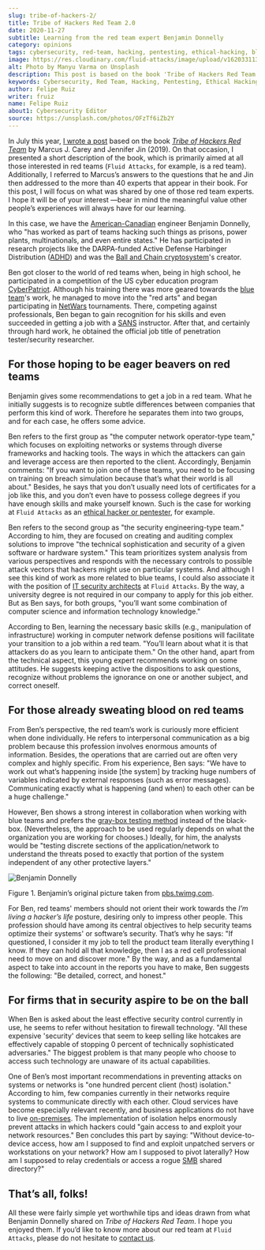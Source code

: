 ```yaml
---
slug: tribe-of-hackers-2/
title: Tribe of Hackers Red Team 2.0
date: 2020-11-27
subtitle: Learning from the red team expert Benjamin Donnelly
category: opinions
tags: cybersecurity, red-team, hacking, pentesting, ethical-hacking, blue-team
image: https://res.cloudinary.com/fluid-attacks/image/upload/v1620331132/blog/tribe-of-hackers-2/cover_tdklcz.webp
alt: Photo by Manyu Varma on Unsplash
description: This post is based on the book 'Tribe of Hackers Red Team' by Carey and Jin. Here we share content from the interview with Benjamin Donnelly.
keywords: Cybersecurity, Red Team, Hacking, Pentesting, Ethical Hacking, Blue Team, Knowledge, Tribe
author: Felipe Ruiz
writer: fruiz
name: Felipe Ruiz
about1: Cybersecurity Editor
source: https://unsplash.com/photos/OFzTf6iZb2Y
---
```


In July this year, [I wrote a post](../tribe-of-hackers-1/) based on the
book [*Tribe of Hackers Red
Team*](https://www.amazon.com/Tribe-Hackers-Red-Team-Cybersecurity/dp/1119643325)
by Marcus J. Carey and Jennifer Jin (2019). On that occasion, I
presented a short description of the book, which is primarily aimed at
all those interested in red teams (`Fluid Attacks`, for example, is a
red team). Additionally, I referred to Marcus’s answers to the questions
that he and Jin then addressed to the more than 40 experts that appear
in their book. For this post, I will focus on what was shared by one of
those red team experts. I hope it will be of your interest —bear in mind
the meaningful value other people’s experiences will always have for our
learning.

In this case, we have the
[American-Canadian](https://en.everybodywiki.com/Benjamin_Donnelly_\(polymath\))
engineer Benjamin Donnelly, who "has worked as part of teams hacking
such things as prisons, power plants, multinationals, and even entire
states." He has participated in research projects like the DARPA-funded
Active Defense Harbinger Distribution
([ADHD](https://www.activecountermeasures.com/free-tools/adhd/)) and was
the [Ball and Chain
cryptosystem](https://www.irongeek.com/i.php?page=videos/derbycon4/t108-ball-and-chain-a-new-paradigm-in-stored-password-security-benjamin-donnelly-and-tim-tomes)'s
creator.

Ben got closer to the world of red teams when, being in high school, he
participated in a competition of the US cyber education program
[CyberPatriot](https://en.wikipedia.org/wiki/CyberPatriot). Although his
training there was more geared towards the [blue
team](../purple-team/)'s work, he managed to move into the "red arts"
and began participating in
[NetWars](https://www.sans.org/cyber-ranges/netwars-tournaments/core/)
tournaments. There, competing against professionals, Ben began to gain
recognition for his skills and even succeeded in getting a job with a
[SANS](https://www.sans.org/) instructor. After that, and certainly
through hard work, he obtained the official job title of penetration
tester/security researcher.

## For those hoping to be eager beavers on red teams

Benjamin gives some recommendations to get a job in a red team. What he
initially suggests is to recognize subtle differences between companies
that perform this kind of work. Therefore he separates them into two
groups, and for each case, he offers some advice.

Ben refers to the first group as "the computer network operator-type
team," which focuses on exploiting networks or systems through diverse
frameworks and hacking tools. The ways in which the attackers can gain
and leverage access are then reported to the client. Accordingly,
Benjamin comments: "If you want to join one of these teams, you need to
be focusing on training on breach simulation because that’s what their
world is all about." Besides, he says that you don’t usually need lots
of certificates for a job like this, and you don’t even have to possess
college degrees if you have enough skills and make yourself known. Such
is the case for working at `Fluid Attacks` as an [ethical hacker or
pentester](../../careers/openings/), for example.

Ben refers to the second group as "the security engineering-type team."
According to him, they are focused on creating and auditing complex
solutions to improve "the technical sophistication and security of a
given software or hardware system." This team prioritizes system
analysis from various perspectives and responds with the necessary
controls to possible attack vectors that hackers might use on particular
systems. And although I see this kind of work as more related to blue
teams, I could also associate it with the position of [IT security
architects](../../careers/openings/) at `Fluid Attacks`. By the way, a
university degree is not required in our company to apply for this job
either. But as Ben says, for both groups, "you’ll want some combination
of computer science and information technology knowledge."

According to Ben, learning the necessary basic skills (e.g.,
manipulation of infrastructure) working in computer network defense
positions will facilitate your transition to a job within a red team.
"You’ll learn about what it is that attackers do as you learn to
anticipate them." On the other hand, apart from the technical aspect,
this young expert recommends working on some attitudes. He suggests
keeping active the dispositions to ask questions, recognize without
problems the ignorance on one or another subject, and correct oneself.

## For those already sweating blood on red teams

From Ben’s perspective, the red team’s work is curiously more efficient
when done individually. He refers to interpersonal communication as a
big problem because this profession involves enormous amounts of
information. Besides, the operations that are carried out are often very
complex and highly specific. From his experience, Ben says: "We have to
work out what’s happening inside \[the system\] by tracking huge numbers
of variables indicated by external responses (such as error messages).
Communicating exactly what is happening (and when) to each other can be
a huge challenge."

However, Ben shows a strong interest in collaboration when working with
blue teams and prefers the [gray-box testing
method](https://en.wikipedia.org/wiki/Gray_box_testing) instead of the
black-box. (Nevertheless, the approach to be used regularly depends on
what the organization you are working for chooses.) Ideally, for him,
the analysts would be "testing discrete sections of the
application/network to understand the threats posed to exactly that
portion of the system independent of any other protective layers."

<div class="imgblock">

![Benjamin Donnelly](https://res.cloudinary.com/fluid-attacks/image/upload/v1620331130/blog/tribe-of-hackers-2/benjamin_somzhx.webp)

<div class="title">

Figure 1. Benjamin’s original picture taken from
[pbs.twimg.com](https://pbs.twimg.com/profile_images/1092476712741302272/Ss5tKSjh_400x400.jpg).

</div>

</div>

For Ben, red teams' members should not orient their work towards the
*I’m living a hacker’s life* posture, desiring only to impress other
people. This profession should have among its central objectives to help
security teams optimize their systems' or software’s security. That’s
why he says: "If questioned, I consider it my job to tell the product
team literally everything I know. If they can hold all that knowledge,
then I as a red cell professional need to move on and discover more." By
the way, and as a fundamental aspect to take into account in the reports
you have to make, Ben suggests the following: "Be detailed, correct, and
honest."

## For firms that in security aspire to be on the ball

When Ben is asked about the least effective security control currently
in use, he seems to refer without hesitation to firewall technology.
"All these expensive 'security' devices that seem to keep selling like
hotcakes are effectively capable of stopping 0 percent of technically
sophisticated adversaries." The biggest problem is that many people who
choose to access such technology are unaware of its actual capabilities.

One of Ben’s most important recommendations in preventing attacks on
systems or networks is "one hundred percent client (host) isolation."
According to him, few companies currently in their networks require
systems to communicate directly with each other. Cloud services have
become especially relevant recently, and business applications do not
have to live
[on-premises](https://en.wikipedia.org/wiki/On-premises_software). The
implementation of isolation helps enormously prevent attacks in which
hackers could "gain access to and exploit your network resources." Ben
concludes this part by saying: "Without device-to-device access, how am
I supposed to find and exploit unpatched servers or workstations on your
network? How am I supposed to pivot laterally? How am I supposed to
relay credentials or access a rogue
[SMB](https://en.wikipedia.org/wiki/Server_Message_Block) shared
directory?"

## That’s all, folks!

All these were fairly simple yet worthwhile tips and ideas drawn from
what Benjamin Donnelly shared on *Tribe of Hackers Red Team*. I hope you
enjoyed them. If you’d like to know more about our red team at `Fluid
Attacks`, please do not hesitate to [contact us](../../contact-us/).
